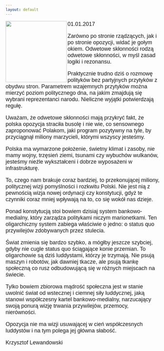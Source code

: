 ```yaml
---
layout: default
---
```

<img src="{{site.baseurl}}\articles\pictures\465.luddysci.jpg" align=left width="200"><!--233-->
<p style="margin: 0px 0px 18px; font-size: 18px; font-family: Helvetica;">01.01.2017</p>
<p style="margin: 0px 0px 18px; font-size: 18px; font-family: Helvetica;">Zarówno po stronie rządzących, jak i po stronie opozycji, widać je gołym okiem. Odwetowe skłonności rodzą odwetowe skłonności, w myśl zasad logiki i rezonansu.</p>
<p style="margin: 0px 0px 18px; font-size: 18px; font-family: Helvetica;">Praktycznie trudno dziś o rozmowę polityków bez partyjnych przytyków z obydwu stron. Parametrem wzajemnych przytyków można mierzyć poziom politycznego dna, na jakim zmajdują się wybrani reprezentanci narodu. Nieliczne wyjątki potwierdzają regułę.</p>
<p style="margin: 0px 0px 18px; font-size: 18px; font-family: Helvetica;">Uważam, że odwetowe skłonności mają przykryć fakt, że polska opozycja straciła busolę i nie wie, co sensownego zaproponować Polakom, jaki program pozytywny na tyle, by przyciągnął miliony marzycieli, którymi wszyscy jesteśmy.</p>
<p style="margin: 0px 0px 18px; font-size: 18px; font-family: Helvetica;">Polska ma wymarzone położenie, świetny klimat i zasoby, nie mamy wojny, trzęsień ziemi, tsunami czy wybuchów wulkanów, jesteśmy nieźle wykształceni i dobrze wyposażeni w infrastrukturę.</p>
<p style="margin: 0px 0px 18px; font-size: 18px; font-family: Helvetica;">To, czego nam brakuje coraz bardziej, to przekonującej miliony, politycznej wizji pomyślności i rozkwitu Polski. Nie jest nią z pewnością wizja nowej ordynacji czy konstytucji, gdyż te czynniki coraz mniej wpływają na to, co się wokół nas dzieje.</p>
<p style="margin: 0px 0px 18px; font-size: 18px; font-family: Helvetica;">Ponad konstytucją stoi bowiem dzisiaj system bankowo-medialny, który zarządza politykami niczym marionetkami. Ten oligarchiczny system zabiega właściwie o jedno: o status quo przywilejów zdobywanych przez stulecia.</p>
<p style="margin: 0px 0px 18px; font-size: 18px; font-family: Helvetica;">Świat zmienia się bardzo szybko, a mógłby jeszcze szybciej, gdyby nie cugle status quo ściągające konie przemian. To oligarchowie są dziś luddystami, którzy je trzymają. Nie psują maszyn i robotów, jak dawniej tkacze, ale psują tkankę społeczną co rusz odbudowującą się w różnych miejscach na świecie.</p>
<p style="margin: 0px 0px 18px; font-size: 18px; font-family: Helvetica;">Tylko bowiem zbiorowa mądrość społeczna jest w stanie uwolnić świat od wstecznej i ciemnej siły luddycznej, jaką stanowi współczesny kartel bankowo-medialny, narzucający swoją ponurą wizję trwania przywilejów, przemocy, nierówności.</p>
<p style="margin: 0px 0px 18px; font-size: 18px; font-family: Helvetica;">Opozycja nie ma wizji usuwającej w cień współczesnych luddystów i na tym polega jej główna słabość.</p>
<p style="margin: 0px 0px 18px; font-size: 18px; font-family: Helvetica;">Krzysztof Lewandowski</p>